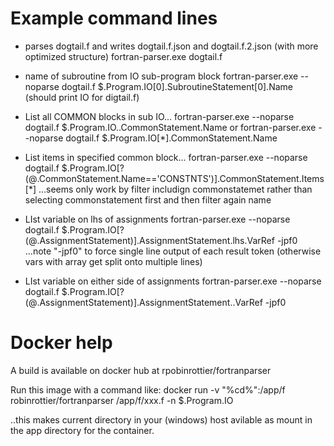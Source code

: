 ﻿

Example command lines
=====================

- parses dogtail.f and writes dogtail.f.json and dogtail.f.2.json (with more optimized structure)
	fortran-parser.exe dogtail.f

- name of subroutine from IO sub-program block
	fortran-parser.exe --noparse dogtail.f $.Program.IO[0].SubroutineStatement[0].Name
  (should print IO for digtail.f)

- List all COMMON blocks in sub IO...
	fortran-parser.exe --noparse dogtail.f $.Program.IO..CommonStatement.Name
  or
    fortran-parser.exe --noparse dogtail.f $.Program.IO[*].CommonStatement.Name

- List items in specified common block...
    fortran-parser.exe --noparse dogtail.f $.Program.IO[?(@.CommonStatement.Name=='CONSTNTS')].CommonStatement.Items[*]
  ...seems only work by filter includign commonstatemet rather than selecting commonstatement first and then filter again name

 - LIst variable on lhs of assignments
	fortran-parser.exe --noparse dogtail.f $.Program.IO[?(@.AssignmentStatement)].AssignmentStatement.lhs.VarRef -jpf0
	...note "-jpf0" to force single line output of each result token (otherwise vars with array get split onto multiple lines)

 - LIst variable on either side of assignments
	fortran-parser.exe --noparse dogtail.f $.Program.IO[?(@.AssignmentStatement)].AssignmentStatement..VarRef -jpf0


Docker help
===========

A build is available on docker hub at rpobinrottier/fortranparser

Run this image with a command like:
docker run -v "%cd%":/app/f robinrottier/fortranparser /app/f/xxx.f -n $.Program.IO

..this makes current directory in your (windows) host avilable as mount in the app directory for the container.


